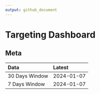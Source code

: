 ```yaml
---
output: github_document
---
```


# Targeting Dashboard



## Meta


|Data           |Latest     |
|:--------------|:----------|
|30 Days Window |2024-01-07 |
|7 Days Window  |2024-01-07 |
